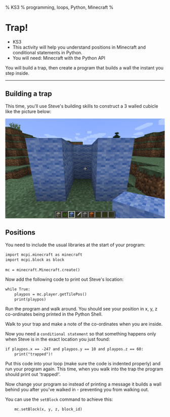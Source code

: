 % KS3
% programming, loops, Python, Minecraft
%

# Trap!

* KS3
* This activity will help you understand positions in Minecraft and conditional
 statements in Python.
* You will need: Minecraft with the Python API

You will build a trap, then create a program that builds a wall the instant you
step inside.

----

## Building a trap

This time, you'll use Steve's building skills to construct a 3 walled cubicle
like the picture below:

![trap](trap.png)

## Positions

You need to include the usual libraries at the start of your program:

~~~ { .python }
import mcpi.minecraft as minecraft
import mcpi.block as block

mc = minecraft.Minecraft.create()
~~~

Now add the following code to print out Steve's location:

~~~ { .python }
while True:
	playpos = mc.player.getTilePos()
    print(playpos)
~~~

Run the program and walk around. You should see your position in x, y, z
co-ordinates being printed in the Python Shell.

Walk to your trap and make a note of the co-ordinates when you are inside.

Now you need a `conditional statement` so that something happens only when Steve
is in the exact location you just found:

~~~ { .python }
if playpos.x == -247 and playpos.y == 10 and playpos.z == 60:
    print("trapped")!
~~~

Put this code into your loop (make sure the code is indented properly) and run
your program again. This time, when you walk into the trap the program should
print out 'trapped!'.

Now change your program so instead of printing a message it builds a wall behind
you after you've walked in - preventing you from walking out.

You can use the `setBlock` command to achieve this:

~~~ { .python }
    mc.setBlock(x, y, z, block_id)
~~~
